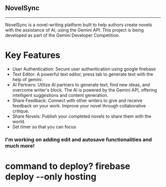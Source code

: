 ## NovelSync

---

NovelSync is a novel-writing platform built to help authors create novels with the assistance of AI, using the Gemini API. This project is being developed as part of the Gemini Developer Competition.

# Key Features

- User Authentication: Secure user authentication using google firebase
- Text Editor: A powerful text editor, press tab to generate text with the help of gemini.
- AI Partners: Utilize AI partners to generate text, find new ideas, and overcome writer's block. The AI is powered by the Gemini API, offering intelligent suggestions and content generation.
- Share Feedback: Connect with other writers to give and receive feedback on your work. Improve your novel through collaborative critique.
- Share Novels: Publish your completed novels to share them with the world.
- Set timer so that you can focus

### I'm working on adding edit and autosave functionalities and much more!

# command to deploy? firebase deploy --only hosting